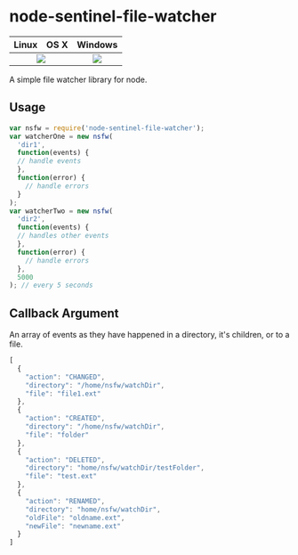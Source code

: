 # node-sentinel-file-watcher
<table>
  <thead>
    <tr>
      <th>Linux</th>
      <th>OS X</th>
      <th>Windows</th>
    </tr>
  </thead>
  <tbody>
    <tr>
      <td colspan="2" align="center">
      <a href="https://travis-ci.org/Axosoft/node-sentinel-file-watcher"><img src="https://travis-ci.org/Axosoft/node-sentinel-file-watcher.svg?branch=master"></a>
      </td>
      <td align="center">
        <a href="https://ci.appveyor.com/project/implausible/node-simple-file-watcher"><img src="https://ci.appveyor.com/api/projects/status/79ejlq7e60kjmbl6?svg=true"></a>
      </td>
    </tr>
  </tbody>
</table>
A simple file watcher library for node.

## Usage

```js
var nsfw = require('node-sentinel-file-watcher');
var watcherOne = new nsfw(
  'dir1',
  function(events) {
  // handle events
  },
  function(error) {
    // handle errors
  }
);
var watcherTwo = new nsfw(
  'dir2',
  function(events) {
  // handles other events
  },
  function(error) {
    // handle errors
  },
  5000
); // every 5 seconds

```

## Callback Argument

An array of events as they have happened in a directory, it's children, or to a file.
```js
[
  {
    "action": "CHANGED",
    "directory": "/home/nsfw/watchDir",
    "file": "file1.ext"
  },
  {
    "action": "CREATED",
    "directory": "/home/nsfw/watchDir",
    "file": "folder"
  },
  {
    "action": "DELETED",
    "directory": "home/nsfw/watchDir/testFolder",
    "file": "test.ext"
  },
  {
    "action": "RENAMED",
    "directory": "home/nsfw/watchDir",
    "oldFile": "oldname.ext",
    "newFile": "newname.ext"
  }
]
```
